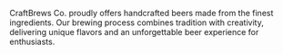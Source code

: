 CraftBrews Co. proudly offers handcrafted beers made from the finest ingredients. Our brewing process combines tradition with creativity, delivering unique flavors and an unforgettable beer experience for enthusiasts.

